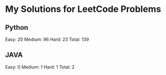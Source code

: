 # My Solutions for LeetCode Problems

## Python

Easy: 20
Medium: 96
Hard: 23
Total: 139

## JAVA

Easy: 0
Medium: 1
Hard: 1
Total: 2
